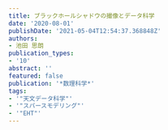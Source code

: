 ```yaml
---
title: ブラックホールシャドウの撮像とデータ科学
date: '2020-08-01'
publishDate: '2021-05-04T12:54:37.368848Z'
authors:
- 池田 思朗
publication_types:
- '10'
abstract: ''
featured: false
publication: '*数理科学*'
tags:
- '"天文データ科学"'
- '"スパースモデリング"'
- '"EHT"'
---
```

